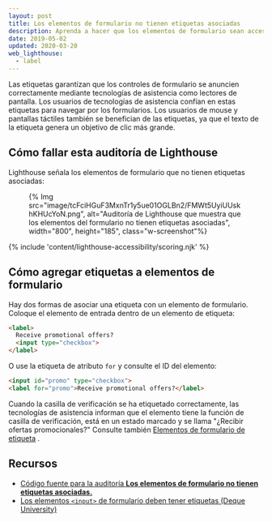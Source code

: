 ```yaml
---
layout: post
title: Los elementos de formulario no tienen etiquetas asociadas
description: Aprenda a hacer que los elementos de formulario sean accesibles para los usuarios de tecnologías de asistencia al proporcionar etiquetas.
date: 2019-05-02
updated: 2020-03-20
web_lighthouse:
  - label
---
```


Las etiquetas garantizan que los controles de formulario se anuncien correctamente mediante tecnologías de asistencia como lectores de pantalla. Los usuarios de tecnologías de asistencia confían en estas etiquetas para navegar por los formularios. Los usuarios de mouse y pantallas táctiles también se benefician de las etiquetas, ya que el texto de la etiqueta genera un objetivo de clic más grande.

## Cómo fallar esta auditoría de Lighthouse

Lighthouse señala los elementos de formulario que no tienen etiquetas asociadas:

<figure class="w-figure">{% Img src="image/tcFciHGuF3MxnTr1y5ue01OGLBn2/FMWt5UyiUUskhKHUcYoN.png", alt="Auditoría de Lighthouse que muestra que los elementos del formulario no tienen etiquetas asociadas", width="800", height="185", class="w-screenshot"%}</figure>

{% include 'content/lighthouse-accessibility/scoring.njk' %}

## Cómo agregar etiquetas a elementos de formulario

Hay dos formas de asociar una etiqueta con un elemento de formulario. Coloque el elemento de entrada dentro de un elemento de etiqueta:

```html
<label>
  Receive promotional offers?
  <input type="checkbox">
</label>
```

O use la etiqueta de atributo `for` y consulte el ID del elemento:

```html
<input id="promo" type="checkbox">
<label for="promo">Receive promotional offers?</label>
```

Cuando la casilla de verificación se ha etiquetado correctamente, las tecnologías de asistencia informan que el elemento tiene la función de casilla de verificación, está en un estado marcado y se llama "¿Recibir ofertas promocionales?" Consulte también [Elementos de formulario de etiqueta](/labels-and-text-alternatives#label-form-elements) .

## Recursos

- [Código fuente para la auditoría **Los elementos de formulario no tienen etiquetas asociadas.**](https://github.com/GoogleChrome/lighthouse/blob/master/lighthouse-core/audits/accessibility/label.js)
- [Los elementos `<input>` de formulario deben tener etiquetas (Deque University)](https://dequeuniversity.com/rules/axe/3.3/label)
